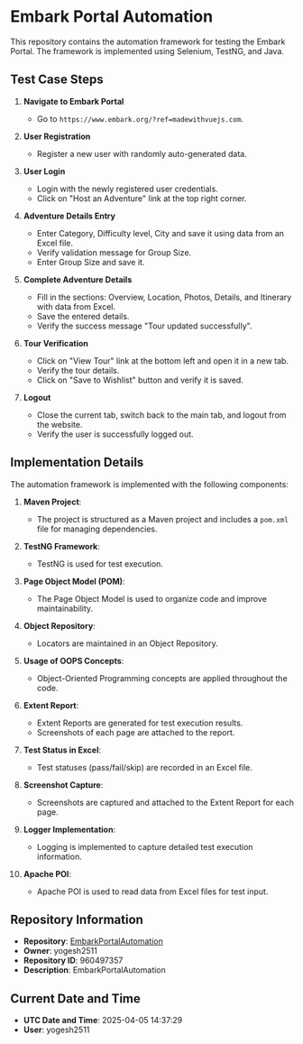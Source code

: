 # Embark Portal Automation

This repository contains the automation framework for testing the Embark Portal. The framework is implemented using Selenium, TestNG, and Java.

## Test Case Steps

1. **Navigate to Embark Portal**
   - Go to `https://www.embark.org/?ref=madewithvuejs.com`.

2. **User Registration**
   - Register a new user with randomly auto-generated data.

3. **User Login**
   - Login with the newly registered user credentials.
   - Click on "Host an Adventure" link at the top right corner.

4. **Adventure Details Entry**
   - Enter Category, Difficulty level, City and save it using data from an Excel file.
   - Verify validation message for Group Size.
   - Enter Group Size and save it.

5. **Complete Adventure Details**
   - Fill in the sections: Overview, Location, Photos, Details, and Itinerary with data from Excel.
   - Save the entered details.
   - Verify the success message "Tour updated successfully".

6. **Tour Verification**
   - Click on "View Tour" link at the bottom left and open it in a new tab.
   - Verify the tour details.
   - Click on "Save to Wishlist" button and verify it is saved.

7. **Logout**
   - Close the current tab, switch back to the main tab, and logout from the website.
   - Verify the user is successfully logged out.

## Implementation Details

The automation framework is implemented with the following components:

1. **Maven Project**:
   - The project is structured as a Maven project and includes a `pom.xml` file for managing dependencies.

2. **TestNG Framework**:
   - TestNG is used for test execution.

3. **Page Object Model (POM)**:
   - The Page Object Model is used to organize code and improve maintainability.

4. **Object Repository**:
   - Locators are maintained in an Object Repository.

5. **Usage of OOPS Concepts**:
   - Object-Oriented Programming concepts are applied throughout the code.

6. **Extent Report**:
   - Extent Reports are generated for test execution results.
   - Screenshots of each page are attached to the report.

7. **Test Status in Excel**:
   - Test statuses (pass/fail/skip) are recorded in an Excel file.

8. **Screenshot Capture**:
   - Screenshots are captured and attached to the Extent Report for each page.

9. **Logger Implementation**:
   - Logging is implemented to capture detailed test execution information.

10. **Apache POI**:
    - Apache POI is used to read data from Excel files for test input.

## Repository Information

- **Repository**: [EmbarkPortalAutomation](https://github.com/yogesh2511/EmbarksTddFramework )
- **Owner**: yogesh2511
- **Repository ID**: 960497357
- **Description**: EmbarkPortalAutomation

## Current Date and Time

- **UTC Date and Time**: 2025-04-05 14:37:29
- **User**: yogesh2511
